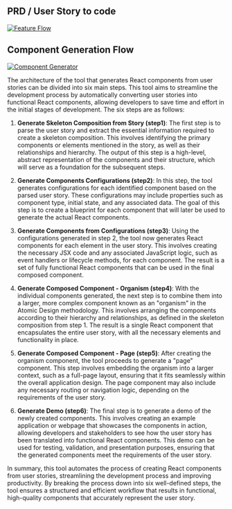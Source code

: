 ## PRD / User Story to code
<a href="https://res.cloudinary.com/tutim/image/upload/v1683750575/ReactGPT/Feature_Flow_f8ih6c.jpg" target="_blank">
<img src="https://res.cloudinary.com/tutim/image/upload/v1683751641/ReactGPT/min-feature-flow_xkeyb5.png" alt="Feature Flow"/>
</a>

## Component Generation Flow
<a href="https://res.cloudinary.com/tutim/image/upload/v1683750585/ReactGPT/Component_Generation_atio0s.jpg" target="_blank">
<img src="https://res.cloudinary.com/tutim/image/upload/v1683751641/ReactGPT/min-component-generator_prs1u1.png" alt="Component Generator"/>
</a>



The architecture of the tool that generates React components from user stories can be divided into six main steps. This tool aims to streamline the development process by automatically converting user stories into functional React components, allowing developers to save time and effort in the initial stages of development. The six steps are as follows:

1. **Generate Skeleton Composition from Story (step1)**: The first step is to parse the user story and extract the essential information required to create a skeleton composition. This involves identifying the primary components or elements mentioned in the story, as well as their relationships and hierarchy. The output of this step is a high-level, abstract representation of the components and their structure, which will serve as a foundation for the subsequent steps.

2. **Generate Components Configurations (step2)**: In this step, the tool generates configurations for each identified component based on the parsed user story. These configurations may include properties such as component type, initial state, and any associated data. The goal of this step is to create a blueprint for each component that will later be used to generate the actual React components.

3. **Generate Components from Configurations (step3)**: Using the configurations generated in step 2, the tool now generates React components for each element in the user story. This involves creating the necessary JSX code and any associated JavaScript logic, such as event handlers or lifecycle methods, for each component. The result is a set of fully functional React components that can be used in the final composed component.

4. **Generate Composed Component - Organism (step4)**: With the individual components generated, the next step is to combine them into a larger, more complex component known as an "organism" in the Atomic Design methodology. This involves arranging the components according to their hierarchy and relationships, as defined in the skeleton composition from step 1. The result is a single React component that encapsulates the entire user story, with all the necessary elements and functionality in place.

5. **Generate Composed Component - Page (step5)**: After creating the organism component, the tool proceeds to generate a "page" component. This step involves embedding the organism into a larger context, such as a full-page layout, ensuring that it fits seamlessly within the overall application design. The page component may also include any necessary routing or navigation logic, depending on the requirements of the user story.

6. **Generate Demo (step6)**: The final step is to generate a demo of the newly created components. This involves creating an example application or webpage that showcases the components in action, allowing developers and stakeholders to see how the user story has been translated into functional React components. This demo can be used for testing, validation, and presentation purposes, ensuring that the generated components meet the requirements of the user story.

In summary, this tool automates the process of creating React components from user stories, streamlining the development process and improving productivity. By breaking the process down into six well-defined steps, the tool ensures a structured and efficient workflow that results in functional, high-quality components that accurately represent the user story.